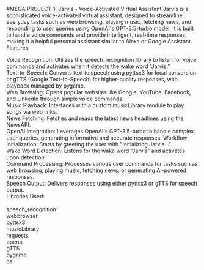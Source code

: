 #MEGA PROJECT 1: Jarvis - Voice-Activated Virtual Assistant
Jarvis is a sophisticated voice-activated virtual assistant, designed to streamline everyday tasks such as web browsing, playing music, fetching news, and responding to user queries using OpenAI's GPT-3.5-turbo model. It is built to handle voice commands and provide intelligent, real-time responses, making it a helpful personal assistant similar to Alexa or Google Assistant.
<br>
Features:

Voice Recognition: Utilizes the speech_recognition library to listen for voice commands and activates when it detects the wake word "Jarvis."
<br>
Text-to-Speech: Converts text to speech using pyttsx3 for local conversion or gTTS (Google Text-to-Speech) for higher-quality responses, with playback managed by pygame.
<br>
Web Browsing: Opens popular websites like Google, YouTube, Facebook, and LinkedIn through simple voice commands.
<br>
Music Playback: Interfaces with a custom musicLibrary module to play songs via web links.
<br>
News Fetching: Fetches and reads the latest news headlines using the NewsAPI.
<br>
OpenAI Integration: Leverages OpenAI's GPT-3.5-turbo to handle complex user queries, generating informative and accurate responses.
Workflow
<br>
Initialization: Starts by greeting the user with "Initializing Jarvis…".
<br>
Wake Word Detection: Listens for the wake word "Jarvis" and activates upon detection.
<br>
Command Processing: Processes various user commands for tasks such as web browsing, playing music, fetching news, or generating AI-powered responses.
<br>
Speech Output: Delivers responses using either pyttsx3 or gTTS for speech output.
<br>
Libraries Used:
<br>
<br>
speech_recognition
<br>
webbrowser
<br>
pyttsx3
<br>
musicLibrary
<br>
requests
<br>
openai
<br>
gTTS
<br>
pygame
<br>
os
